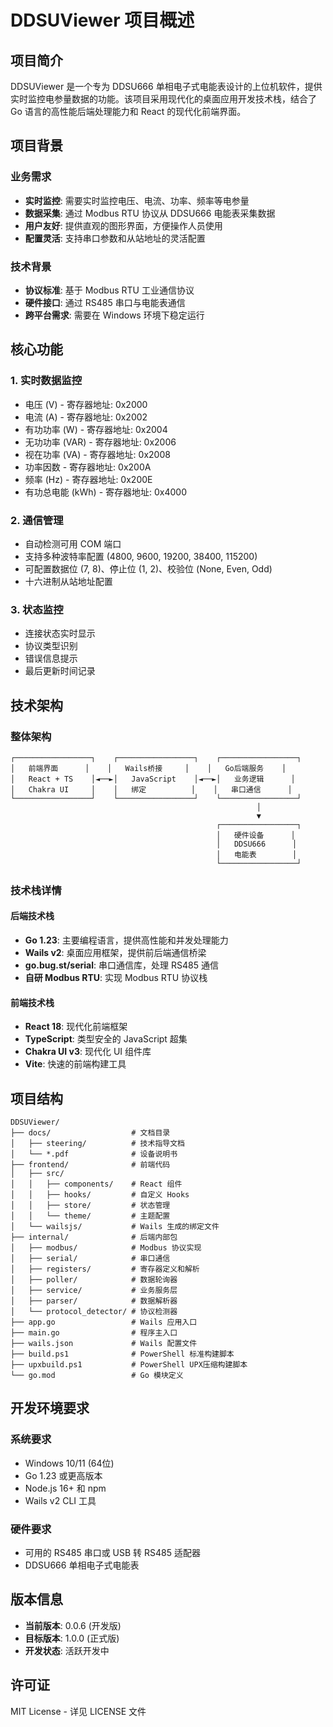 # DDSUViewer 项目概述

## 项目简介

DDSUViewer 是一个专为 DDSU666 单相电子式电能表设计的上位机软件，提供实时监控电参量数据的功能。该项目采用现代化的桌面应用开发技术栈，结合了 Go 语言的高性能后端处理能力和 React 的现代化前端界面。

## 项目背景

### 业务需求
- **实时监控**: 需要实时监控电压、电流、功率、频率等电参量
- **数据采集**: 通过 Modbus RTU 协议从 DDSU666 电能表采集数据
- **用户友好**: 提供直观的图形界面，方便操作人员使用
- **配置灵活**: 支持串口参数和从站地址的灵活配置

### 技术背景
- **协议标准**: 基于 Modbus RTU 工业通信协议
- **硬件接口**: 通过 RS485 串口与电能表通信
- **跨平台需求**: 需要在 Windows 环境下稳定运行

## 核心功能

### 1. 实时数据监控
- 电压 (V) - 寄存器地址: 0x2000
- 电流 (A) - 寄存器地址: 0x2002
- 有功功率 (W) - 寄存器地址: 0x2004
- 无功功率 (VAR) - 寄存器地址: 0x2006
- 视在功率 (VA) - 寄存器地址: 0x2008
- 功率因数 - 寄存器地址: 0x200A
- 频率 (Hz) - 寄存器地址: 0x200E
- 有功总电能 (kWh) - 寄存器地址: 0x4000

### 2. 通信管理
- 自动检测可用 COM 端口
- 支持多种波特率配置 (4800, 9600, 19200, 38400, 115200)
- 可配置数据位 (7, 8)、停止位 (1, 2)、校验位 (None, Even, Odd)
- 十六进制从站地址配置

### 3. 状态监控
- 连接状态实时显示
- 协议类型识别
- 错误信息提示
- 最后更新时间记录

## 技术架构

### 整体架构
```
┌─────────────────┐    ┌─────────────────┐    ┌─────────────────┐
│   前端界面      │    │   Wails桥接     │    │   Go后端服务    │
│   React + TS    │◄──►│   JavaScript    │◄──►│   业务逻辑      │
│   Chakra UI     │    │   绑定          │    │   串口通信      │
└─────────────────┘    └─────────────────┘    └─────────────────┘
                                                       │
                                                       ▼
                                              ┌─────────────────┐
                                              │   硬件设备      │
                                              │   DDSU666      │
                                              │   电能表        │
                                              └─────────────────┘
```

### 技术栈详情

#### 后端技术栈
- **Go 1.23**: 主要编程语言，提供高性能和并发处理能力
- **Wails v2**: 桌面应用框架，提供前后端通信桥梁
- **go.bug.st/serial**: 串口通信库，处理 RS485 通信
- **自研 Modbus RTU**: 实现 Modbus RTU 协议栈

#### 前端技术栈
- **React 18**: 现代化前端框架
- **TypeScript**: 类型安全的 JavaScript 超集
- **Chakra UI v3**: 现代化 UI 组件库
- **Vite**: 快速的前端构建工具

## 项目结构

```
DDSUViewer/
├── docs/                  # 文档目录
│   ├── steering/          # 技术指导文档
│   └── *.pdf              # 设备说明书
├── frontend/              # 前端代码
│   ├── src/
│   │   ├── components/    # React 组件
│   │   ├── hooks/         # 自定义 Hooks
│   │   ├── store/         # 状态管理
│   │   └── theme/         # 主题配置
│   └── wailsjs/           # Wails 生成的绑定文件
├── internal/              # 后端内部包
│   ├── modbus/            # Modbus 协议实现
│   ├── serial/            # 串口通信
│   ├── registers/         # 寄存器定义和解析
│   ├── poller/            # 数据轮询器
│   ├── service/           # 业务服务层
│   ├── parser/            # 数据解析器
│   └── protocol_detector/ # 协议检测器
├── app.go                 # Wails 应用入口
├── main.go                # 程序主入口
├── wails.json             # Wails 配置文件
├── build.ps1              # PowerShell 标准构建脚本
├── upxbuild.ps1           # PowerShell UPX压缩构建脚本
└── go.mod                 # Go 模块定义
```

## 开发环境要求

### 系统要求
- Windows 10/11 (64位)
- Go 1.23 或更高版本
- Node.js 16+ 和 npm
- Wails v2 CLI 工具

### 硬件要求
- 可用的 RS485 串口或 USB 转 RS485 适配器
- DDSU666 单相电子式电能表

## 版本信息

- **当前版本**: 0.0.6 (开发版)
- **目标版本**: 1.0.0 (正式版)
- **开发状态**: 活跃开发中

## 许可证

MIT License - 详见 LICENSE 文件
